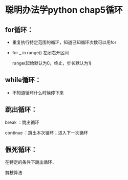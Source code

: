 # 聪明办法学python  chap5循环

## for循环：

- 重复执行特定范围的循环，知道已知循环次数可以用for

- for _ in range()         左闭右开区间

  range(起始默认为0，终止，步长默认为1)

## while循环：

- 不知道循环什么时候停下来

## 跳出循环：

break ：跳出循环

continue ：跳出本次循环；进入下一次循环

## 假死循环：

在特定的条件下跳出循环、

剪枝算法